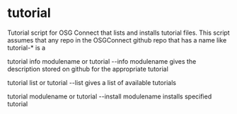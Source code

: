 tutorial
=======

Tutorial script for OSG Connect that lists and installs tutorial files.
This script assumes that any repo in the OSGConnect github repo that has 
a name like tutorial-* is a 

tutorial info modulename or tutorial --info modulename gives the description 
stored on github for the appropriate tutorial

tutorial list or tutorial --list gives a list of available tutorials

tutorial modulename or tutorial --install modulename installs specified tutorial
